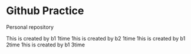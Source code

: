 # Github Practice

Personal repository

This is created by b1 1time
1his is created by b2 1time
1his is created by b1 2time
1his is created by b1 3time
